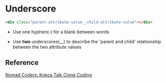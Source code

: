 # Underscore

```html
<div class="parent-attribute-value__child-attribute-value"></div>
```

- Use one hyphen(-) for a blank between words

- Use **two** underscores(\_\_) to describe the 'parent and child' relationship between the two attribute values

## Reference

[Nomad Coders: Kokoa Talk Clone Coding](https://nomadcoders.co/kokoa-clone)
